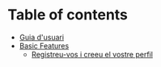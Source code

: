 # Table of contents

* [Guia d'usuari](README.md)
* [Basic Features](basic-features/README.md)
  * [Registreu-vos i creeu el vostre perfil](basic-features/register-and-create-your-profile.md)
